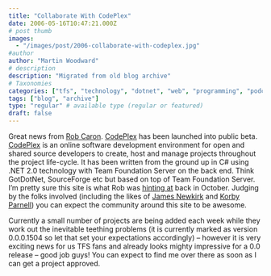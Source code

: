 ```yaml
---
title: "Collaborate With CodePlex"
date: 2006-05-16T10:47:21.000Z
# post thumb
images:
  - "/images/post/2006-collaborate-with-codeplex.jpg"
#author
author: "Martin Woodward"
# description
description: "Migrated from old blog archive"
# Taxonomies
categories: ["tfs", "technology", "dotnet", "web", "programming", "podcast", "personal"]
tags: ["blog", "archive"]
type: "regular" # available type (regular or featured)
draft: false
---
```

Great news from [Rob Caron](http://blogs.msdn.com/robcaron/).  [CodePlex](http://www.codeplex.com/) has been launched into public beta.   [CodePlex](http://www.codeplex.com/) is an online software development environment for open and shared source developers to create, host and manage projects throughout the project life-cycle. It has been written from the ground up in C# using .NET 2.0 technology with Team Foundation Server on the back end. Think GotDotNet, SourceForge etc but based on top of Team Foundation Server.  I’m pretty sure this site is what Rob was [hinting at](http://blogs.msdn.com/robcaron/archive/2005/10/06/477949.aspx) back in October.  Judging by the folks involved (including the likes of [James Newkirk](http://blogs.msdn.com/jamesnewkirk/) and [Korby Parnell](http://blogs.msdn.com/korbyp)) you can expect the community around this site to be awesome.

Currently a small number of projects are being added each week while they work out the inevitable teething problems (it is currently marked as version 0.0.0.1504 so let that set your expectations accordingly)  – however it is very exciting news for us TFS fans and already looks mighty impressive for a 0.0 release – good job guys!  You can expect to find me over there as soon as I can get a project approved.